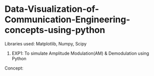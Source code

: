 # Data-Visualization-of-Communication-Engineering-concepts-using-python

Libraries used: Matplotlib, Numpy, Scipy

1) EXP1: To simulate Amplitude Modulation(AM) & Demodulation using Python

Concept: 
